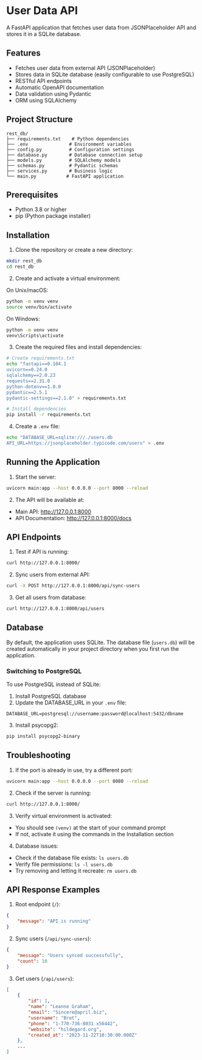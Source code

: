 # User Data API

A FastAPI application that fetches user data from JSONPlaceholder API and stores it in a SQLite database.

## Features

- Fetches user data from external API (JSONPlaceholder)
- Stores data in SQLite database (easily configurable to use PostgreSQL)
- RESTful API endpoints
- Automatic OpenAPI documentation
- Data validation using Pydantic
- ORM using SQLAlchemy

## Project Structure

```
rest_db/
├── requirements.txt    # Python dependencies
├── .env               # Environment variables
├── config.py          # Configuration settings
├── database.py        # Database connection setup
├── models.py          # SQLAlchemy models
├── schemas.py         # Pydantic schemas
├── services.py        # Business logic
└── main.py           # FastAPI application
```

## Prerequisites

- Python 3.8 or higher
- pip (Python package installer)

## Installation

1. Clone the repository or create a new directory:
```bash
mkdir rest_db
cd rest_db
```

2. Create and activate a virtual environment:

On Unix/macOS:
```bash
python -m venv venv
source venv/bin/activate
```

On Windows:
```bash
python -m venv venv
venv\Scripts\activate
```

3. Create the required files and install dependencies:
```bash
# Create requirements.txt
echo "fastapi==0.104.1
uvicorn==0.24.0
sqlalchemy==2.0.23
requests==2.31.0
python-dotenv==1.0.0
pydantic==2.5.1
pydantic-settings==2.1.0" > requirements.txt

# Install dependencies
pip install -r requirements.txt
```

4. Create a `.env` file:
```bash
echo "DATABASE_URL=sqlite:///./users.db
API_URL=https://jsonplaceholder.typicode.com/users" > .env
```

## Running the Application

1. Start the server:
```bash
uvicorn main:app --host 0.0.0.0 --port 8000 --reload
```

2. The API will be available at:
- Main API: http://127.0.0.1:8000
- API Documentation: http://127.0.0.1:8000/docs

## API Endpoints

1. Test if API is running:
```bash
curl http://127.0.0.1:8000/
```

2. Sync users from external API:
```bash
curl -X POST http://127.0.0.1:8000/api/sync-users
```

3. Get all users from database:
```bash
curl http://127.0.0.1:8000/api/users
```

## Database

By default, the application uses SQLite. The database file (`users.db`) will be created automatically in your project directory when you first run the application.

### Switching to PostgreSQL

To use PostgreSQL instead of SQLite:

1. Install PostgreSQL database
2. Update the DATABASE_URL in your `.env` file:
```
DATABASE_URL=postgresql://username:password@localhost:5432/dbname
```
3. Install psycopg2:
```bash
pip install psycopg2-binary
```

## Troubleshooting

1. If the port is already in use, try a different port:
```bash
uvicorn main:app --host 0.0.0.0 --port 8080 --reload
```

2. Check if the server is running:
```bash
curl http://127.0.0.1:8000/
```

3. Verify virtual environment is activated:
- You should see `(venv)` at the start of your command prompt
- If not, activate it using the commands in the Installation section

4. Database issues:
- Check if the database file exists: `ls users.db`
- Verify file permissions: `ls -l users.db`
- Try removing and letting it recreate: `rm users.db`

## API Response Examples

1. Root endpoint (`/`):
```json
{
    "message": "API is running"
}
```

2. Sync users (`/api/sync-users`):
```json
{
    "message": "Users synced successfully",
    "count": 10
}
```

3. Get users (`/api/users`):
```json
[
    {
        "id": 1,
        "name": "Leanne Graham",
        "email": "Sincere@april.biz",
        "username": "Bret",
        "phone": "1-770-736-8031 x56442",
        "website": "hildegard.org",
        "created_at": "2023-11-22T10:30:00.000Z"
    },
    ...
]
```
